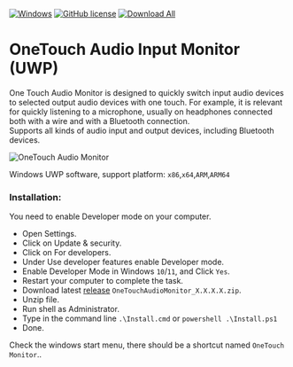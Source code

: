 
[![Windows](https://svgshare.com/i/ZhY.svg)](https://svgshare.com/i/ZhY.svg)
[![GitHub license](https://img.shields.io/github/license/ClaudiaCoord/OneTouchAudioMonitor.svg)](https://github.com/ClaudiaCoord/OneTouchAudioMonitor/blob/master/LICENSE)
[![Download All](https://img.shields.io/badge/Download-All-brightgreen.svg?style=flat-square)](https://github.com/ClaudiaCoord/OneTouchAudioMonitor/releases/download/1.0.8.0/OneTouchMonitor_1.0.8.0.zip)


# OneTouch Audio Input Monitor (UWP)

One Touch Audio Monitor is designed to quickly switch input audio devices to selected output audio devices with one touch. For example, it is relevant for quickly listening to a microphone, usually on headphones connected both with a wire and with a Bluetooth connection.  
Supports all kinds of audio input and output devices, including Bluetooth devices.  

![OneTouch Audio Monitor](https://claudiacoord.github.io/OneTouchAudioMonitor/img1.png) 

Windows UWP software, support platform: `x86`,`x64`,`ARM`,`ARM64`  


### Installation:

You need to enable Developer mode on your computer.  

- Open Settings.  
- Click on Update & security.  
- Click on For developers.  
- Under Use developer features enable Developer mode.  
- Enable Developer Mode in Windows `10`/`11`, and Click `Yes`.  
- Restart your computer to complete the task.  
- Download latest [release](https://github.com/ClaudiaCoord/OneTouchAudioMonitor/releases/download/1.0.8.0/OneTouchMonitor_1.0.8.0.zip) `OneTouchAudioMonitor_X.X.X.X.zip`.  
- Unzip file.  
- Run shell as Administrator.  
- Type in the command line `.\Install.cmd` or `powershell .\Install.ps1`  
- Done.  

Check the windows start menu, there should be a shortcut named `OneTouch Monitor`..  

